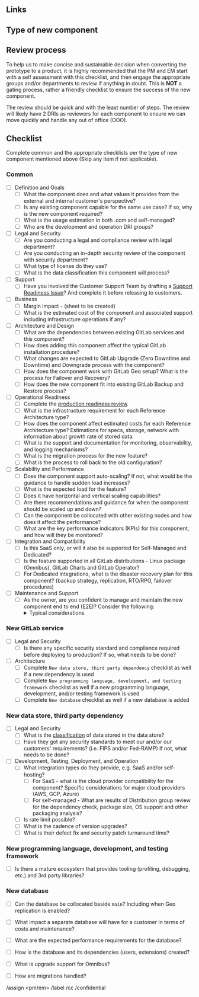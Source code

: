 <!-- title format: Operational Readiness Review - {`new component name`}

When we add a new component to our platform, we should keep in mind the non-functional requirements and operational needs we are adding to our platform. While
we want to move quickly, we also want to ensure:

- We know what is being added.
- If we can operate it.
- The it meets our general legal, compliance, and operational standards.

-->

## Links
<!-- Provide Links to the Epic, issue, handbook page, and/or blueprint. -->

## Type of new component

<!-- List the type of new component from one of following values:

- New third party SaaS service
- New data store (that is not a SaaS service)
- New service
- New software dependency
- New programming language
- New development and testing framework
 -->

## Review process

To help us to make concise and sustainable decision when converting the prototype to a product, it is highly recommended that the PM and EM start with a
self assessment with this checklist, and then engage the appropriate groups and/or departments to review if anything in doubt. This is **NOT** a gating
process, rather a friendly checklist to ensure the success of the new component.

The review should be quick and with the least number of steps. The review will likely have 2 DRIs as reviewers for each component to ensure we can move
quickly and handle any out of office (OOO).

## Checklist

Complete common and the appropriate checklists per the type of new component mentioned above (Skip any item if not applicable).

### Common

- [ ] Definition and Goals
  - [ ] What the component does and what values it provides from the external and internal customer's perspective?
  - [ ] Is any existing component capable for the same use case? If so, why is the new component required?
  - [ ] What is the usage estimation in both .com and self-managed?
  - [ ] Who are the development and operation DRI groups?

- [ ] Legal and Security
  - [ ] Are you conducting a legal and compliance review with legal department?
  - [ ] Are you conducting an in-depth security review of the component with security department?
  - [ ] What type of license do they use?
  - [ ] What is the data classification this component will process?
- [ ] Support
   - [ ] Have you involved the Customer Support Team by drafting a [Support Readiness Issue](https://gitlab.com/gitlab-com/support/support-team-meta/-/issues/new?issuable_template=Support%20Readiness)? And complete it before releasing to customers.

- [ ] Business
  - [ ] Margin impact - (sheet to be created)
  - [ ] What is the estimated cost of the component and associated support including infrastructure operations if any?

- [ ] Architecture and Design
  - [ ] What are the dependencies between existing GitLab services and this component?
  - [ ] How does adding this component affect the typical GitLab installation procedure?
  - [ ] What changes are expected to GitLab Upgrade (Zero Downtime and Downtime) and Downgrade process with the component?
  - [ ] How does the component work with GitLab Geo setup? What is the process for Failover and Recovery?
  - [ ] How does the new component fit into existing GitLab Backup and Restore process?

- [ ] Operational Readiness
  - [ ] Complete the [production readiness review](https://about.gitlab.com/handbook/engineering/infrastructure/production/readiness/).
  - [ ] What is the infrastructure requirement for each Reference Architecture type?
  - [ ] How does the component affect estimated costs for each Reference Architecture type? Estimations for specs, storage, network with information about growth rate of stored data.
  - [ ] What is the support and documentation for monitoring, observability, and logging mechanisms?
  - [ ] What is the migration process for the new feature?
  - [ ] What is the process to roll back to the old configuration?

- [ ] Scalability and Performance
  - [ ] Does the component support auto-scaling? If not, what would be the guidance to handle sudden load increases?
  - [ ] What is the expected load for the feature?
  - [ ] Does it have horizontal and vertical scaling capabilities?
  - [ ] Are there recommendations and guidance for when the component should be scaled up and down?
  - [ ] Can the component be collocated with other existing nodes and how does it affect the performance?
  - [ ] What are the key performance indicators (KPIs) for this component, and how will they be monitored?

- [ ] Integration and Compatibility
  - [ ] Is this SaaS only, or will it also be supported for Self-Managed and Dedicated?
  - [ ] Is the feature supported in all GitLab distributions - Linux package (Omnibus), GitLab Charts and GitLab Operator?
  - [ ] For Dedicated integrations, what is the disaster recovery plan for this component? (backup strategy, replication, RTO/RPO, failover procedures)

- [ ] Maintenance and Support
  - [ ] As the owner, are you confident to manage and maintain the new component end to end (E2E)? Consider the following:
    <details><summary>Typical considerations</summary>
    - [ ] Talent pool, e.g. existing engineers, maintainers, and future hiring opportunities. <br />
    - [ ] Testing, e.g. end-to-end, dependencies, performance. <br />
    - [ ] Operational considerations, e.g. observability, hosting knowledge, etc. <br />
    </details>

### New GitLab service

- [ ] Legal and Security
  - [ ] Is there any specific security standard and compliance required before deploying to production? If so, what needs to be done?
- [ ] Architecture
  - [ ] Complete `New data store, third party dependency` checklist as well if a new dependency is used
  - [ ] Complete `New programming language, development, and testing framework` checklist as well if a new programming language, development, and/or testing framework is used
  - [ ] Complete `New database` checklist as well if a new database is added

### New data store, third party dependency

- [ ] Legal and Security
  - [ ] What is the [classification](https://handbook.gitlab.com/handbook/security/data-classification-standard/#data-classification-levels) of data stored in the data store?
  - [ ] Have they got any security standards to meet our and/or our customers' requirements? (i.e. FIPS and/or Fed-RAMP) If not, what needs to be done?
- [ ] Development, Testing, Deployment, and Operation
  - [ ] What integration types do they provide, e.g. SaaS and/or self-hosting?
    - [ ] For SaaS - what is the cloud provider compatibility for the component? Specific considerations for major cloud providers (AWS, GCP, Azure)
    - [ ] For self-managed - What are results of Distribution group review for the dependency check, package size, OS support and other packaging analysis?
  - [ ] Is rate limit possible?
  - [ ] What is the cadence of version upgrades?
  - [ ] What is their defect fix and security patch turnaround time?

### New programming language, development, and testing framework

- [ ] Is there a mature ecosystem that provides tooling (profiling, debugging, etc.) and 3rd party libraries?

### New database

  - [ ] Can the database be collocated beside `main`? Including when Geo replication is enabled?
  - [ ] What impact a separate database will have for a customer in terms of costs and maintenance?
  - [ ] What are the expected performance requirements for the database?
  - [ ] How is the database and its dependencies (users, extensions) created?
  - [ ] What is upgrade support for Omnibus?
  - [ ] How are migrations handled?


/assign <pm/em>
/label <tbd>
/cc <tbd>
/confidential
